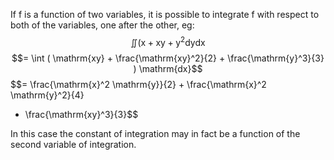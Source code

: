 If f is a function of two variables, it is possible to integrate f with
respect to both of the variables, one after the other, eg:
$$\iint ( \mathrm{x + xy + y}^2 \mathrm{dydx}$$
$$= \int ( \mathrm{xy} + \frac{\mathrm{xy}^2}{2} + \frac{\mathrm{y}^3}{3} ) \mathrm{dx}$$
$$= \frac{\mathrm{x}^2 \mathrm{y}}{2} + \frac{\mathrm{x}^2 \mathrm{y}^2}{4}
 + \frac{\mathrm{xy}^3}{3}$$

In this case the constant of integration may in fact be a function of
the second variable of integration.
